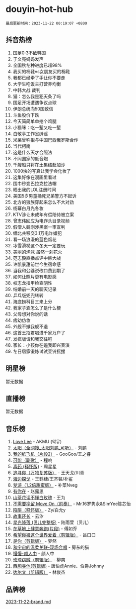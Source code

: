 # douyin-hot-hub

`最后更新时间：2023-11-22 00:19:07 +0800`

## 抖音热榜

1. 国足0:3不敌韩国
1. 于文亮妈妈发声
1. 全国秋冬种进度已超98%
1. 我买的棉鞋vs女朋友买的棉鞋
1. 我都已经牵了手让你不要走
1. 大学生吃饭主打营养均衡
1. 中韩大战 裁判
1. 猫：怎么我是犯天条了吗
1. 国足开场遭遇争议点球
1. 伊朗总统向50国致信
1. 斗鱼股价下跌
1. 今天简简单单抢个鸡腿
1. 小猫咪：吃一堑又吃一堑
1. 白敬亭工作室辟谣
1. 米莱曾称拒与中国巴西俄罗斯合作
1. 当代柯南
1. 这是什么天才合照法
1. 不同国家的低音炮
1. 千艘船只将在土集结赴加沙
1. 1000块的写真让我学会化妆了
1. 这集好像在漫画里看过
1. 围巾秒变巴拉克拉法帽
1. 晒出我的LOL注册时间
1. 美国5岁男童捅死兄弟警方不起诉
1. 北方的狼族穿起来怎么不大对劲
1. 杨幂白月光冬妆
1. KTV涉让未成年有偿陪侍被立案
1. 曾志伟回应为电诈头目录视频
1. 假僧人魏刚涉黑案一审宣判
1. 缅北共移交3.1万电诈嫌犯
1. 看一场浪漫的蓝色烟花
1. 冰雪滑梯这个冬天一定要玩
1. 美丽的泡沫 虽然一刹花火
1. 范志毅直播点评中韩大战
1. 许凯景甜前世今生宿命感
1. 当我和公婆说改口费到期了
1. 如何让照片更有电影感
1. 权志龙指甲检查阴性
1. 结婚前一天的聊天记录
1. 乒乓版兜兜转转
1. 海底捞科目三来上分
1. 我家子涵怎么了是什么梗
1. 父母想对你说的话
1. 痞幼仿妆
1. 外舰不撤我舰不退
1. 这首王招君唱进千家万户了
1. 发疯版请和我交往吧
1. 家长：小孩你在逼我即兴表演
1. 冬日居家锻炼试试壶铃摇摆

## 明星榜

暂无数据

## 直播榜

暂无数据

## 音乐榜

1. [Love Lee](https://sf6-cdn-tos.douyinstatic.com/obj/tos-cn-ve-2774/o05GbkJGbCBTdDnMtB0fwOYgkeZp23vrWQDQBS) - AKMU (악뮤)
1. [太阳（全网搜_太阳刘鹏_可听）](https://sf3-cdn-tos.douyinstatic.com/obj/tos-cn-ve-2774/ogWbyIQnlBFImVbeDocRdCIYtBHlbJXgfZMvgz) - 刘鹏
1. [我的纸飞机（片段2）](https://sf3-cdn-tos.douyinstatic.com/obj/tos-cn-ve-2774/oM2ZrKcg2CD5AeRB2gkeXOFB1IxAGJdZPazYHf) - GooGoo/王之睿
1. [可能（副歌）](https://sf6-cdn-tos.douyinstatic.com/obj/tos-cn-ve-2774/cde1731888894259b333569393c2fb51) - 程响
1. [毒药 (释怀版)](https://sf6-cdn-tos.douyinstatic.com/obj/tos-cn-ve-2774/oYILMEAzspdZBIzy4frJNB8ZHPHWAhiwowd4Ad) - 周星星
1. [追寻你（万物复苏版）](https://sf3-cdn-tos.douyinstatic.com/obj/tos-cn-ve-2774/oYeAZJsbjIDit9APmBg8u6uDUQnHmoCf3gbo74) - 王天戈/川青
1. [海边探戈](https://sf6-cdn-tos.douyinstatic.com/obj/tos-cn-ve-2774/os9gE0VQCGqt6VQkZDyBBYvfSDY0QFe3vVmubn) - 王鹤棣/王齐铭/朴鲨
1. [梦游（1.2倍甜蜜版）](https://sf6-cdn-tos.douyinstatic.com/obj/tos-cn-ve-2774/o4gyAUm8hwufoEABmwVIiQtHsFuGzAEEWtNMzo) - 补菜Nveg
1. [有你在](https://sf3-cdn-tos.douyinstatic.com/obj/tos-cn-ve-2774/o8zImmNsI8B0yfAW5FKAB1oBhkMAlIrwsZEi1V) - 赵露思
1. [山茶花读不懂白玫瑰](https://sf6-cdn-tos.douyinstatic.com/obj/tos-cn-ve-2774/osfn8B7DktrRHEPJgPCfDbw7QDQEkwC16BxZg9) - 王为
1. [不需要挽留 Move On（前奏）](https://sf3-cdn-tos.douyinstatic.com/obj/tos-cn-ve-2774/ooCBhgCCkF4nExzQL9WZSUbitfA8IsDkgQIYhe) - Mr.16罗隽永&SimYee陈芯怡
1. [陷阱（释怀版）](https://sf6-cdn-tos.douyinstatic.com/obj/tos-cn-ve-2774/oE8C21LeZrzKLDFfQYgMzx4GAIHageG5IzayY7) - Zy/白允y
1. [故事还长](https://sf6-cdn-tos.douyinstatic.com/obj/tos-cn-ve-2774/30a26758c8594f0ab81ac675c33ee2c5) - 云汐
1. [星光降落 (贝儿完整版)](https://sf3-cdn-tos.douyinstatic.com/obj/tos-cn-ve-2774/okwB9hAwyAtsFFkFBzAX1hOOfQuIoMNs0W2Mwr) - 陆雨萱（贝儿）
1. [在草地上肆意奔跑(片段)](https://sf6-cdn-tos.douyinstatic.com/obj/tos-cn-ve-2774/8831d494742f45dabdfa8adb8b817259) - 傅如乔
1. [希望你被这个世界爱着（剪辑版）](https://sf3-cdn-tos.douyinstatic.com/obj/tos-cn-ve-2774/oo4H3BfEygN7l7bQaMBOZHCQ1eI4FqtED5skQ2) - 吕口口
1. [是你（剪辑版）](https://sf3-cdn-tos.douyinstatic.com/obj/tos-cn-ve-2774/46019dae783c4c969944217fe1cfafc4) - 梦然
1. [和宇宙的温柔关联-现场合唱](https://sf3-cdn-tos.douyinstatic.com/obj/tos-cn-ve-2774/o0hONGDYQBgk0e5bqDeQOonVmncA6tC2nBwZLT) - 房东的猫
1. [慢慢-颜人中](https://sf3-cdn-tos.douyinstatic.com/obj/tos-cn-ve-2774/ocjHNfBXdBxQNC8ZGAeoLMFTUgtBg8bkExunDC) - 颜人中
1. [玫瑰窃贼（剪辑版）](https://sf6-cdn-tos.douyinstatic.com/obj/tos-cn-ve-2774/oMqAsB3ixIhSWqAJOAwf3a0hU2zKJLBolQtFlI) - 柳爽
1. [西厢寻他(剪辑版)](https://sf6-cdn-tos.douyinstatic.com/obj/tos-cn-ve-2774/oUsAVfAQKlRNxEv5qxvIB8o5qmIWUcXbzJKJhw) - 唐伯虎Annie、伯爵Johnny
1. [达尔文（剪辑版）](https://sf6-cdn-tos.douyinstatic.com/obj/tos-cn-ve-2774/oQuPQQmEgnCeZsgKQ78VBZjNVtegzBGpoSbQPD) - 林俊杰

## 品牌榜

[2023-11-22-brand.md](2023-11-22-brand.md)
